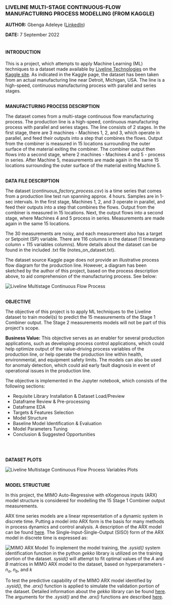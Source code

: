 ### LIVELINE MULTI-STAGE CONTINUOUS-FLOW MANUFACTURING PROCESS MODELLING (FROM KAGGLE)


**AUTHOR:** Gbenga Adeleye ([LinkedIn](www.linkedin.com/in/gbenga-adeleye-p-eng-29189716))

**DATE:** 7 September 2022
<br>
<br>
#### INTRODUCTION
This is a project, which attempts to apply Machine Learning (ML) techniques to a dataset made available by [Liveline Technologies](https://www.liveline.tech/) on the [Kaggle site](https://www.kaggle.com/datasets/supergus/multistage-continuousflow-manufacturing-process?rvi=1). As indicated in the Kaggle page, the dataset has been taken from an actual manufacturing line near Detroit, Michigan, USA. The line is a high-speed, continuous manufacturing process with parallel and series stages.
<br>
<br>

**MANUFACTURING PROCESS DESCRIPTION**

The dataset comes from a multi-stage continuous flow manufacturing process. The production line is a high-speed, continuous manufacturing process with parallel and series stages. The line consists of 2 stages. In the first stage, there are 3 machines - Machines 1, 2, and 3, which operate in parallel, and feed their outputs into a step that combines the flows. Output from the combiner is measured in 15 locations surrounding the outer surface of the material exiting the combiner. The combiner output then flows into a second stage, where 2 machines - Machines 4 and 5 - process in series. After Machine 5, measurements are made again in the same 15 locations surrounding the outer surface of the material exiting Machine 5.
<br>
<br>

**DATA FILE DESCRIPTION**

The dataset (*continuous_factory_process.csv*) is a time series that comes from a production line test run spanning approx. 4 hours. Samples are in 1-sec intervals. In the first stage, Machines 1, 2, and 3 operate in parallel, and feed their outputs into a step that combines the flows. Output from the combiner is measured in 15 locations. Next, the output flows into a second stage, where Machines 4 and 5 process in series. Measurements are made again in the same 15 locations.

The 30 measurements are noisy, and each measurement also has a target or Setpoint (SP) variable. There are 116 columns in the dataset (1 timestamp column + 115 variables columns). More details about the dataset can be found in the included .txt file (notes_on_dataset.txt).

The dataset source Kaggle page does not provide an illustrative process flow diagram for the production line. However, a diagram has been sketched by the author of this project, based on the process description above, to aid comprehension of the manufacturing process. See below:

![Liveline Multistage Continuous Flow Process](https://user-images.githubusercontent.com/106351334/193079176-658619a2-d48c-46ab-889d-820584ec97c4.png)
<br>
<br>

**OBJECTIVE**

The objective of this project is to apply ML techniques to the Liveline dataset to train model(s) to predict the 15 measurements of the Stage 1 Combiner output. The Stage 2 measurements models will not be part of this project's scope.

**Business Value:** This objective serves as an enabler for several production applications, such as developing process control applications, which could help optimize output of the value-driving process variables of the production line, or help operate the production line within health, environmental, and equipment safety limits. The models can also be used for anomaly detection, which could aid early fault diagnosis in event of operational issues in the production line.

The objective is implemented in the Jupyter notebook, which consists of the following sections:

*   Requisite Library Installation & Dataset Load/Preview
*   Dataframe Review & Pre-processing
*   Dataframe EDA
*   Targets & Features Selection
*   Model Structure
*   Baseline Model Identification & Evaluation
*   Model Parameters Tuning
*   Conclusion & Suggested Opportunities
<br>
<br>

**DATASET PLOTS**

![Liveline Multistage Continuous Flow Process Variables Plots](https://user-images.githubusercontent.com/106351334/193084160-faf7428d-a5b2-4a11-9208-c0f346e494d1.png)
<br>
<br>

**MODEL STRUCTURE**

In this project, the MIMO Auto-Regressive with eXogenous inputs (ARX) model structure is considered for modelling the 15 Stage 1 Combiner output measurements.

ARX time series models are a linear representation of a dynamic system in discrete time. Putting a model into ARX form is the basis for many methods in process dynamics and control analysis. A description of the ARX model can be found [here](https://en.wikipedia.org/wiki/Autoregressive_model). The Single-Input-Single-Output (SISO) form of the ARX model in discrete time is expressed as:

![MIMO ARX Model](https://user-images.githubusercontent.com/106351334/193307256-1a9d3fc9-c3c8-45f6-9336-1ce72eec35d3.png)
To implement the model training, the *.sysid()* system identification function in the python *gekko* library is utilized on the training portion of the dataset. *sysid()* will attempt to fit optimal values of the $A$ and $B$ matrices in MIMO ARX model to the dataset, based on hyperparameters - $n_{a}$, $n_{b}$, and $k$

To test the predictive capability of the MIMO ARX model identified by *.sysid()*, the *.arx()* function is applied to simulate the validation portion of the dataset. Detailed information about the *gekko* library can be found [here](https://gekko.readthedocs.io/en/latest/index.html). The arguments for the *.sysid()* and the *.arx()* functions are described [here](https://gekko.readthedocs.io/en/latest/model_methods.html?highlight=sysid#pre-built-objects).




